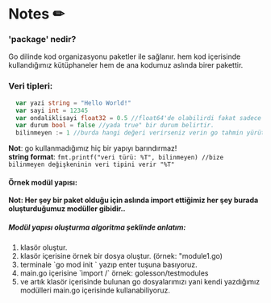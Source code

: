   <h1>Notes ✏</h1>
  <h3> 'package' nedir? </h3>
  
  <p>
    Go dilinde kod organizasyonu paketler ile sağlanır. 
    hem kod içerisinde kullandığımız kütüphaneler hem de ana kodumuz aslında birer pakettir.
  </p>
  
  <h3>Veri tipleri:</h3>
  
  <p>
  
  ```go 
    var yazi string = "Hello World!"
    var sayi int = 12345
    var ondaliklisayi float32 = 0.5 //float64'de olabilirdi fakat sadece boyut değişmekte.
    var durum bool = false //yada true" bir durum belirtir.
    bilinmeyen := 1 //burda hangi değeri verirseniz verin go tahmin yürütüp otomatik atama yapacaktır. 
  ```
  **Not**: go kullanmadığımız hiç bir yapıyı barındırmaz!<br>
  **string format**: `fmt.printf("veri türü: %T", bilinmeyen) //bize bilinmeyen değişkeninin veri tipini verir "%T"`
  </p>
  
  <h4>Örnek modül yapısı:</h4>
  
   **Not: Her şey bir paket olduğu için aslında import ettiğimiz her şey burada oluşturduğumuz modüller gibidir..**
   
   <h5>Modül yapısı oluşturma algoritma şeklinde anlatım: </h5>
    <ol>
      <li> klasör oluştur. </li>
      <li> klasör içerisine örnek bir dosya oluştur. (örnek: "module1.go) </li>
      <li> terminale `go mod init <modül ismi>` yazıp enter tuşuna basıyoruz. </li>
      <li> main.go içerisine `ìmport <modül ismi>/<modüllerin bulunduğu klasör ismi>` örnek: golesson/testmodules </li>
      <li> ve artık klasör içerisinde bulunan go dosyalarımızı yani kendi yazdığımız modülleri main.go içerisinde kullanabiliyoruz. </li>
    </ol>
